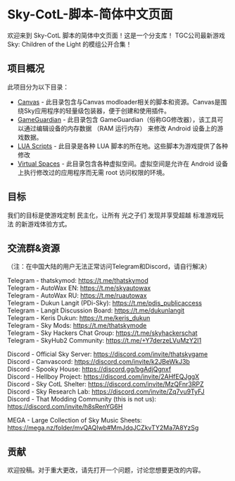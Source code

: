  # Sky-CotL-脚本-简体中文页面

欢迎来到 Sky-CotL 脚本的简体中文页面！这是一个分支库！
TGC公司最新游戏Sky: Children of the Light 的模组公开合集！

## 项目概况
此项目分为以下目录：
- [Canvas](./Canvas/) - 此目录包含与Canvas modloader相关的脚本和资源。Canvas是围绕Sky应用程序的轻量级包装器，便于创建和使用插件。
- [GameGuardian](./GameGuardian/) - 此目录包含 GameGuardian（俗称GG修改器），该工具可以通过编辑设备的内存数据 （RAM 运行内存） 来修改 Android 设备上的游戏数据。
- [LUA Scripts](./LUA%20Scripts/) - 此目录是各种 LUA 脚本的所在地。这些脚本为游戏提供了各种修改
- [Virtual Spaces](./Virtual%20Spaces/) - 此目录包含各种虚拟空间。虚拟空间是允许在 Android 设备上执行修改过的应用程序而无需 root 访问权限的环境。

## 目标
我们的目标是使游戏定制 民主化，让所有 光之子们 发现并享受超越 标准游戏玩法 的新游戏体验方式。

## 交流群&资源

（注：在中国大陆的用户无法正常访问Telegram和Discord，请自行解决）

Telegram - thatskymod: https://t.me/thatskymod  
Telegram - AutoWax EN: https://t.me/skyautowax  
Telegram - AutoWax RU: https://t.me/ruautowax  
Telegram - Dukun Langit (PDi-Sky): https://t.me/pdis_publicaccess  
Telegram - Langit Discussion Board: https://t.me/dukunlangit  
Telegram - Keris Dukun: https://t.me/keris_dukun  
Telegram - Sky Mods: https://t.me/thatskymode  
Telegram - Sky Hackers Chat Group: https://t.me/skyhackerschat  
Telegram - SkyHub2 Community: https://t.me/+Y7derzeLVuMzY2I1  

Discord - Official Sky Server: https://discord.com/invite/thatskygame  
Discord - Canvascord: https://discord.com/invite/k2JBeWkJ3b  
Discord - Spooky House: https://discord.gg/bgAdjQgnxf  
Discord - Hellboy Project: https://discord.com/invite/2AHfEQJggX  
Discord - Sky CotL Shelter: https://discord.com/invite/MzQFnr3RPZ  
Discord - Sky Research Lab: https://discord.com/invite/Zq7vu9TyFJ  
Discord - That Modding Community (this is not us): https://discord.com/invite/h8sRenYG6H  

MEGA - Large Collection of Sky Music Sheets: https://mega.nz/folder/mvQAQIwb#MmJdqJCZkvTY2Ma7A8YzSg  

## 贡献
欢迎投稿。对于重大更改，请先打开一个问题，讨论您想要更改的内容。
